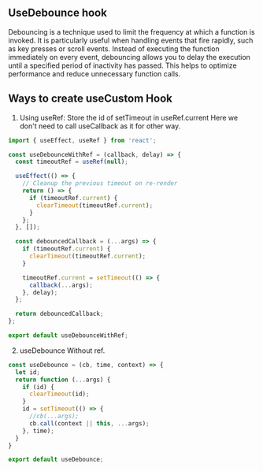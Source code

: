 ## UseDebounce hook
Debouncing is a technique used to limit the frequency at which a function is invoked. It is particularly useful when handling events that fire rapidly, such as key presses or scroll events. Instead of executing the function immediately on every event, debouncing allows you to delay the execution until a specified period of inactivity has passed. This helps to optimize performance and reduce unnecessary function calls.

## Ways to create useCustom Hook
1. Using useRef: Store the id of setTimeout in useRef.current
Here we don't need to call useCallback as it for other way.
```js
import { useEffect, useRef } from 'react';

const useDebounceWithRef = (callback, delay) => {
  const timeoutRef = useRef(null);

  useEffect(() => {
    // Cleanup the previous timeout on re-render
    return () => {
      if (timeoutRef.current) {
        clearTimeout(timeoutRef.current);
      }
    };
  }, []);

  const debouncedCallback = (...args) => {
    if (timeoutRef.current) {
      clearTimeout(timeoutRef.current);
    }

    timeoutRef.current = setTimeout(() => {
      callback(...args);
    }, delay);
  };

  return debouncedCallback;
};

export default useDebounceWithRef;

```
2. useDebounce Without ref.
```js
const useDebounce = (cb, time, context) => {
  let id;
  return function (...args) {
    if (id) {
      clearTimeout(id);
    }
    id = setTimeout(() => {
      //cb(...args);
      cb.call(context || this, ...args);
    }, time);
  }
}

export default useDebounce;
```
